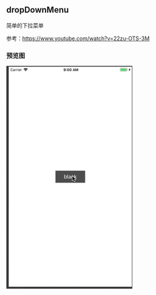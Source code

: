 dropDownMenu
--------

简单的下拉菜单

参考：https://www.youtube.com/watch?v=22zu-OTS-3M

### 预览图
![dropDownMenu](dropDownMenu.gif)
